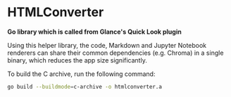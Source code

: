 # HTMLConverter

**Go library which is called from Glance's Quick Look plugin**

Using this helper library, the code, Markdown and Jupyter Notebook renderers can share their common dependencies (e.g. Chroma) in a single binary, which reduces the app size significantly.

To build the C archive, run the following command:

```sh
go build --buildmode=c-archive -o htmlconverter.a
```
